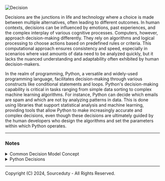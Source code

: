 ![Decision](https://github.com/sourceduty/Python_Decisions/assets/123030236/3b0bb8ca-0d2e-48f2-837e-12e175ece7a0)

Decisions are the junctions in life and technology where a choice is made between multiple alternatives, often leading to different outcomes. In human contexts, decisions can be influenced by emotions, past experiences, and the complex interplay of various cognitive processes. Computers, however, approach decision-making differently. They rely on algorithms and logical processing to choose actions based on predefined rules or criteria. This computational approach ensures consistency and speed, especially in scenarios where vast amounts of data need to be analyzed quickly, but it lacks the nuanced understanding and adaptability often exhibited by human decision-makers.

In the realm of programming, Python, a versatile and widely-used programming language, facilitates decision-making through various constructs like conditional statements and loops. Python's decision-making capability is critical in tasks ranging from simple data sorting to complex machine learning algorithms. For instance, Python can decide which emails are spam and which are not by analyzing patterns in data. This is done using libraries that support statistical analysis and machine learning, providing tools that allow Python to make increasingly accurate and complex decisions, even though these decisions are ultimately guided by the human developers who design the algorithms and set the parameters within which Python operates.

***
### Notes

<details><summary>Common Decision Model Concept</summary>
<br>

#### Common Decision Model Process

Step 1: Decision preferences are preset and stored in the "Common Knowledge Model".

Step 2: Preferences in the "Common Knowledge Model" guide how new decisions are completed in the "Decision Model".

Step 3: The "Decision Model" adds to, changes and replaces preferences in "Common Knowledge Model".

#### Common Knowledge Model

1. Personality

- Friendly: Approachable and easy to talk to.
- Helpful: Enjoys offering assistance and guidance.
- Knowledgeable: Well-informed and able to provide information on a wide range of topics.
- Engaging: Keeps conversations interesting and interactive.
- Supportive: Encourages and supports others in their endeavors.
- Adaptive: Can adjust communication style based on the situation and interlocutor.

2. Location or Nationality

- Canadian
- American
- Spanish
- Japanese
- German

3. Age

- Child 
- Teen
- Adult 
- Elderly

4. Knowledge

- Personal
- General
- Professional

5. Profession or Utility

- Utilization of knowledge.

#### Decision Model

1. Color Sorting Example Process

[Initial List] → [Select Pivot] → [Partitioning (↻)]
                    ↓                      ↓
                [Recursive Sorting Left (↻)] [Recursive Sorting Right (↻)]
                    ↓                      ↓
                [Concatenate] → [Repeat (↻) if needed] → [End of Sort]

This is a high-detail process diagram of Quick Sort applied to sorting 10 colors.

<br>    
</details>

<details><summary>Python Decisions</summary>
<br>
    
#### Python Decisions

In Python, simple decisions are created using the conditional sentance statements IF, ELSE and ELIF. Conditional keywords AND, NOT and OR are used to combine multiple conditions on boolean values.

Decision examples:

```
colour = "red"

if colour == "red":
    print("is red")
else:
    print("not red")
```
```
number = [0, 12, 17, 28, 30]

for number in numbers:
    if number > 25:
        print("number is above 25")
    else:
        print("number is below 25")
```
```
# Colours
yellow = 1
red = 2
blue = 3

# Input colours
colour_input1 = "1"
colour_input2 = "3"

# Yellow decision
for colour in colour_input1:
 if colour == "1":
    yellow_decision = True
 else:
    yellow_decision = False   
 if yellow_decision == True:
    print ("Yellow")
 break

```

<br>    
</details>

***
Copyright (C) 2024, Sourceduty - All Rights Reserved.
